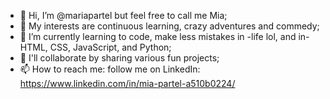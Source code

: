 - 👋 Hi, I’m @mariapartel but feel free to call me Mia;
- 👀 My interests are continuous learning, crazy adventures and commedy;
- 🌱 I’m currently learning to code, make less mistakes in -life lol, and in- HTML, CSS, JavaScript, and Python;
- 💞️ I'll collaborate by sharing various fun projects;
- 📫 How to reach me: follow me on LinkedIn: https://www.linkedin.com/in/mia-partel-a510b0224/

<!---
mariapartel/mariapartel is a ✨ somewhat unique ✨ repository because its `README.md` (this file) appears on your GitHub profile.
You can click the Preview link to take a look at your changes.
--->
